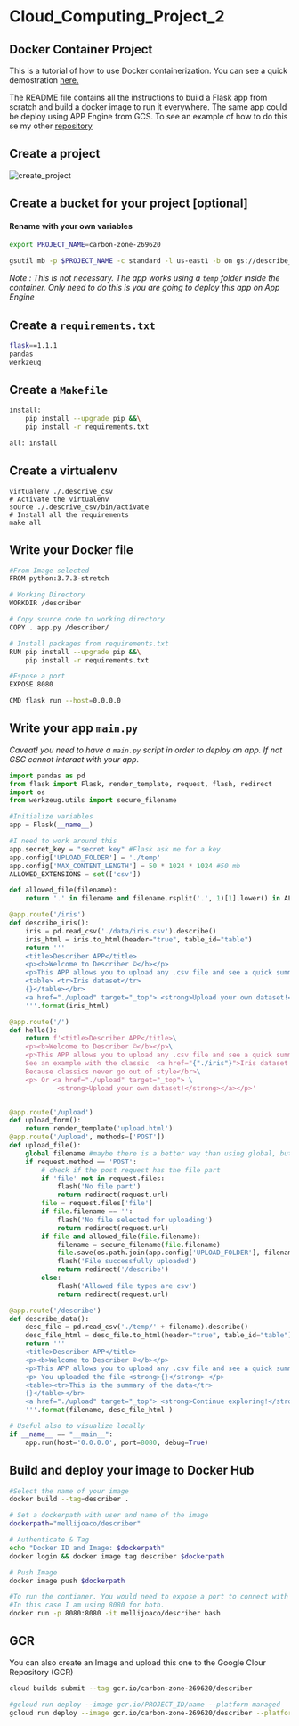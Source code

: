# Cloud_Computing_Project_2
## Docker Container Project

This is a tutorial of how to use Docker containerization. You can see a quick demostration [here.](https://youtu.be/0v3HIwOZ064)

The README file contains all the instructions to build a Flask app from scratch and build a docker image to run it everywhere.
The same app could be deploy using APP Engine from GCS. To see an example of how to do this se my other [repository](https://github.com/joaquinmenendez/Cloud_Computing_Project_1)

## Create a project
![create_project](https://user-images.githubusercontent.com/43391630/75630460-f32acd00-5bb8-11ea-8a74-4484a66f9223.png)

## Create a bucket for your project [optional]
#### Rename with your own variables
```bash
export PROJECT_NAME=carbon-zone-269620

gsutil mb -p $PROJECT_NAME -c standard -l us-east1 -b on gs://describe_csv_bucket/
```
*Note : This is not necessary. The app works using a `temp` folder inside the container.
 Only need to do this is you are going to deploy this app on App Engine*

## Create a `requirements.txt`
```bash
flask==1.1.1
pandas
werkzeug
```

## Create a `Makefile`
```bash
install:
	pip install --upgrade pip &&\
	pip install -r requirements.txt

all: install
```

## Create a virtualenv
```
virtualenv ./.descrive_csv
# Activate the virtualenv
source ./.descrive_csv/bin/activate
# Install all the requirements
make all
```

## Write your Docker file
```bash
#From Image selected
FROM python:3.7.3-stretch

# Working Directory
WORKDIR /describer

# Copy source code to working directory
COPY . app.py /describer/

# Install packages from requirements.txt
RUN pip install --upgrade pip &&\
    pip install -r requirements.txt

#Espose a port
EXPOSE 8080

CMD flask run --host=0.0.0.0
```

## Write your app `main.py`
*Caveat! you need to have a `main.py` script in order to deploy an app. If not GSC cannot interact with your app.*

```python
import pandas as pd
from flask import Flask, render_template, request, flash, redirect
import os
from werkzeug.utils import secure_filename

#Initialize variables
app = Flask(__name__)

#I need to work around this
app.secret_key = "secret key" #Flask ask me for a key. 
app.config['UPLOAD_FOLDER'] = './temp'
app.config['MAX_CONTENT_LENGTH'] = 50 * 1024 * 1024 #50 mb 
ALLOWED_EXTENSIONS = set(['csv'])

def allowed_file(filename):
	return '.' in filename and filename.rsplit('.', 1)[1].lower() in ALLOWED_EXTENSIONS

@app.route('/iris')
def describe_iris():
    iris = pd.read_csv('./data/iris.csv').describe()
    iris_html = iris.to_html(header="true", table_id="table")
    return '''
    <title>Describer APP</title>
    <p><b>Welcome to Describer ©</b></p>
    <p>This APP allows you to upload any .csv file and see a quick summary of the data inside.</p>
    <table> <tr>Iris dataset</tr>
    {}</table></br>
    <a href="./upload" target="_top"> <strong>Upload your own dataset!</strong></a>
    '''.format(iris_html)

@app.route('/')
def hello():
    return f'<title>Describer APP</title>\
    <p><b>Welcome to Describer ©</b></p>\
    <p>This APP allows you to upload any .csv file and see a quick summary of the data inside.</p>\
    See an example with the classic  <a href="{"./iris"}">Iris dataset.</a> </br>\
    Because classics never go out of style</br>\
    <p> Or <a href="./upload" target="_top"> \
            <strong>Upload your own dataset!</strong></a></p>'


@app.route('/upload')
def upload_form():
	return render_template('upload.html')
@app.route('/upload', methods=['POST'])
def upload_file():
	global filename #maybe there is a better way than using global, but it's the easier way now
	if request.method == 'POST':
        # check if the post request has the file part
		if 'file' not in request.files:
			flash('No file part')
			return redirect(request.url)
		file = request.files['file']
		if file.filename == '':
			flash('No file selected for uploading')
			return redirect(request.url)
		if file and allowed_file(file.filename):
			filename = secure_filename(file.filename) 
			file.save(os.path.join(app.config['UPLOAD_FOLDER'], filename))
			flash('File successfully uploaded')
			return redirect('/describe')
		else:
			flash('Allowed file types are csv')
			return redirect(request.url)

@app.route('/describe')
def describe_data():
    desc_file = pd.read_csv('./temp/' + filename).describe()
    desc_file_html = desc_file.to_html(header="true", table_id="table")
    return '''
    <title>Describer APP</title>
    <p><b>Welcome to Describer ©</b></p>
    <p>This APP allows you to upload any .csv file and see a quick summary of the data inside.</p>
    <p> You uploaded the file <strong>{}</strong> </p>
    <table><tr>This is the summary of the data</tr>
    {}</table></br>
    <a href="./upload" target="_top"> <strong>Continue exploring!</strong></a>
    '''.format(filename, desc_file_html )

# Useful also to visualize locally
if __name__ == "__main__":
    app.run(host='0.0.0.0', port=8080, debug=True)
```
## Build and deploy your image to Docker Hub
```bash
#Select the name of your image
docker build --tag=describer .

# Set a dockerpath with user and name of the image
dockerpath="mellijoaco/describer"

# Authenticate & Tag
echo "Docker ID and Image: $dockerpath"
docker login && docker image tag describer $dockerpath

# Push Image
docker image push $dockerpath 

#To run the contianer. You would need to expose a port to connect with the docker port.
#In this case I am using 8080 for both.
docker run -p 8080:8080 -it mellijoaco/describer bash       
```

## GCR
You can also create an Image and upload this one to the Google Clour Repository (GCR)

```bash
cloud builds submit --tag gcr.io/carbon-zone-269620/describer

#gcloud run deploy --image gcr.io/PROJECT_ID/name --platform managed
gcloud run deploy --image gcr.io/carbon-zone-269620/describer --platform managed
```

